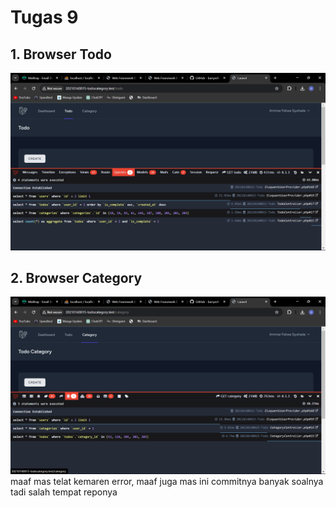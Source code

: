 # Tugas 9

## 1. Browser Todo

![Alt text](screenshot/tugas9/1.png)

## 2. Browser Category

![Alt text](screenshot/tugas9/2.png)
maaf mas telat kemaren error, maaf juga mas ini commitnya banyak soalnya tadi salah tempat reponya 
